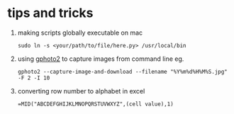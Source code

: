 # tips and tricks
1. making scripts globally executable on mac
   ```
   sudo ln -s <your/path/to/file/here.py> /usr/local/bin
   ```
2. using [gphoto2](http://gphoto.org/) to capture images from command line eg.
   ```
   gphoto2 --capture-image-and-download --filename "%Y%m%d%H%M%S.jpg" -F 2 -I 10
   ```
3. converting row number to alphabet in excel
   ```
   =MID("ABCDEFGHIJKLMNOPQRSTUVWXYZ",(cell value),1)
   ```
